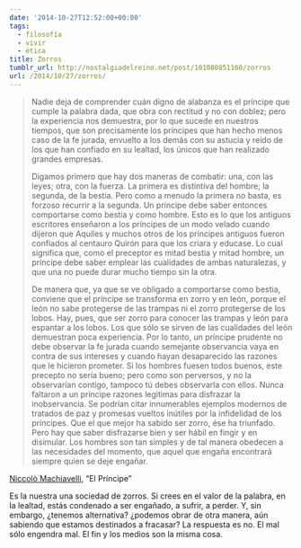 ```yaml
---
date: '2014-10-27T12:52:00+00:00'
tags:
  - filosofía
  - vivir
  - ética
title: Zorros
tumblr_url: http://nostalgiadelreino.net/post/101080851160/zorros
url: /2014/10/27/zorros/
---
```


<blockquote>
<p>Nadie deja de comprender cuán digno de alabanza es el príncipe que cumple la palabra dada, que obra con rectitud y no con doblez; pero la experiencia nos demuestra, por lo que sucede en nuestros tiempos, que son precisamente los príncipes que han hecho menos caso de la fe jurada, envuelto a los demás con su astucia y reído de los que han confiado en su lealtad, los únicos que han realizado grandes empresas.</p>
<p>Digamos primero que hay dos maneras de combatir: una, con las leyes; otra, con la fuerza. La primera es distintiva del hombre; la segunda, de la bestia. Pero como a menudo la primera no basta, es forzoso recurrir a la segunda. Un príncipe debe saber entonces comportarse como bestia y como hombre. Esto es lo que los antiguos escritores enseñaron a los príncipes de un modo velado cuando dijeron que Aquiles y muchos otros de los príncipes antiguos fueron confiados al centauro Quirón para que los criara y educase. Lo cual significa que, como el preceptor es mitad bestia y mitad hombre, un príncipe debe saber emplear las cualidades de ambas naturalezas, y que una no puede durar mucho tiempo sin la otra.</p>
<p>De manera que, ya que se ve obligado a comportarse como bestia, conviene que el príncipe se transforma en zorro y en león, porque el león no sabe protegerse de las trampas ni el zorro protegerse de los lobos. Hay, pues, que ser zorro para conocer las trampas y león para espantar a los lobos. Los que sólo se sirven de las cualidades del león demuestran poca experiencia. Por lo tanto, un príncipe prudente no debe observar la fe jurada cuando semejante observancia vaya en contra de sus intereses y cuando hayan desaparecido las razones que le hicieron prometer. Si los hombres fuesen todos buenos, este precepto no sería bueno; pero como son perversos, y no la observarían contigo, tampoco tú debes observarla con ellos. Nunca faltaron a un príncipe razones legitimas para disfrazar la inobservancia. Se podrían citar innumerables ejemplos modernos de tratados de paz y promesas vueltos inútiles por la infidelidad de los príncipes. Que el que mejor ha sabido ser zorro, ése ha triunfado. Pero hay que saber disfrazarse bien y ser hábil en fingir y en disimular. Los hombres son tan simples y de tal manera obedecen a las necesidades del momento, que aquel que engaña encontrará siempre quien se deje engañar.</p>
</blockquote>
<p><a href="http://es.wikipedia.org/wiki/Nicol%C3%A1s_Maquiavelo">Niccolò Machiavelli</a>, &ldquo;El Príncipe&rdquo;</p>

<p>Es la nuestra una sociedad de zorros. Si crees en el valor de la palabra, en la lealtad, estás condenado a ser engañado, a sufrir, a perder. Y, sin embargo, ¿tenemos alternativa? ¿podemos obrar de otra manera, aún sabiendo que estamos destinados a fracasar? La respuesta es no. El mal sólo engendra mal. El fin y los medios son la misma cosa.</p>